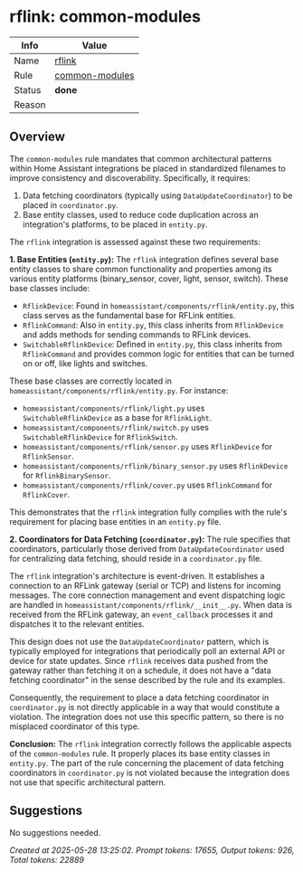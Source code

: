 # rflink: common-modules

| Info   | Value                                                                    |
|--------|--------------------------------------------------------------------------|
| Name   | [rflink](https://www.home-assistant.io/integrations/rflink/) |
| Rule   | [common-modules](https://developers.home-assistant.io/docs/core/integration-quality-scale/rules/common-modules)                                                     |
| Status | **done**                                                                 |
| Reason |                                                                          |

## Overview

The `common-modules` rule mandates that common architectural patterns within Home Assistant integrations be placed in standardized filenames to improve consistency and discoverability. Specifically, it requires:
1.  Data fetching coordinators (typically using `DataUpdateCoordinator`) to be placed in `coordinator.py`.
2.  Base entity classes, used to reduce code duplication across an integration's platforms, to be placed in `entity.py`.

The `rflink` integration is assessed against these two requirements:

**1. Base Entities (`entity.py`):**
The `rflink` integration defines several base entity classes to share common functionality and properties among its various entity platforms (binary_sensor, cover, light, sensor, switch). These base classes include:
*   `RflinkDevice`: Found in `homeassistant/components/rflink/entity.py`, this class serves as the fundamental base for RFLink entities.
*   `RflinkCommand`: Also in `entity.py`, this class inherits from `RflinkDevice` and adds methods for sending commands to RFLink devices.
*   `SwitchableRflinkDevice`: Defined in `entity.py`, this class inherits from `RflinkCommand` and provides common logic for entities that can be turned on or off, like lights and switches.

These base classes are correctly located in `homeassistant/components/rflink/entity.py`. For instance:
*   `homeassistant/components/rflink/light.py` uses `SwitchableRflinkDevice` as a base for `RflinkLight`.
*   `homeassistant/components/rflink/switch.py` uses `SwitchableRflinkDevice` for `RflinkSwitch`.
*   `homeassistant/components/rflink/sensor.py` uses `RflinkDevice` for `RflinkSensor`.
*   `homeassistant/components/rflink/binary_sensor.py` uses `RflinkDevice` for `RflinkBinarySensor`.
*   `homeassistant/components/rflink/cover.py` uses `RflinkCommand` for `RflinkCover`.

This demonstrates that the `rflink` integration fully complies with the rule's requirement for placing base entities in an `entity.py` file.

**2. Coordinators for Data Fetching (`coordinator.py`):**
The rule specifies that coordinators, particularly those derived from `DataUpdateCoordinator` used for centralizing data fetching, should reside in a `coordinator.py` file.

The `rflink` integration's architecture is event-driven. It establishes a connection to an RFLink gateway (serial or TCP) and listens for incoming messages. The core connection management and event dispatching logic are handled in `homeassistant/components/rflink/__init__.py`. When data is received from the RFLink gateway, an `event_callback` processes it and dispatches it to the relevant entities.

This design does not use the `DataUpdateCoordinator` pattern, which is typically employed for integrations that periodically poll an external API or device for state updates. Since `rflink` receives data pushed from the gateway rather than fetching it on a schedule, it does not have a "data fetching coordinator" in the sense described by the rule and its examples.

Consequently, the requirement to place a data fetching coordinator in `coordinator.py` is not directly applicable in a way that would constitute a violation. The integration does not use this specific pattern, so there is no misplaced coordinator of this type.

**Conclusion:**
The `rflink` integration correctly follows the applicable aspects of the `common-modules` rule. It properly places its base entity classes in `entity.py`. The part of the rule concerning the placement of data fetching coordinators in `coordinator.py` is not violated because the integration does not use that specific architectural pattern.

## Suggestions

No suggestions needed.

_Created at 2025-05-28 13:25:02. Prompt tokens: 17655, Output tokens: 926, Total tokens: 22889_
